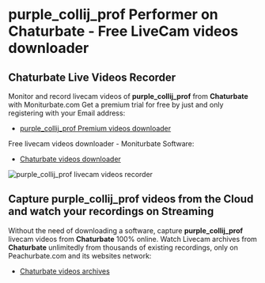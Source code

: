 # purple_collij_prof Performer on Chaturbate - Free LiveCam videos downloader

## Chaturbate Live Videos Recorder

Monitor and record livecam videos of **purple_collij_prof** from **Chaturbate** with Moniturbate.com
Get a premium trial for free by just and only registering with your Email address:
* [purple_collij_prof Premium videos downloader](https://moniturbate.com/request-demo-licence-key.html)

Free livecam videos downloader - Moniturbate Software:
* [Chaturbate videos downloader](https://moniturbate.com/moniturbate-download-software.html)

![purple_collij_prof livecam videos recorder](https://peachurnet.com/templates/moniturbate-software.png)


## Capture purple_collij_prof videos from the Cloud and watch your recordings on Streaming

Without the need of downloading a software, capture **purple_collij_prof** livecam videos from **Chaturbate** 100% online.
Watch Livecam archives from **Chaturbate** unlimitedly from thousands of existing recordings, only on Peachurbate.com and its websites network:
* [Chaturbate videos archives](https://peachurnet.com/)